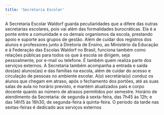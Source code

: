 ```yaml
---
title: 'Secretaria Escolar'
---
```


A Secretaria Escolar Waldorf guarda peculiaridades que a difere das outras secretarias escolares, pois vai além das formalidades burocráticas. Ela é a ponte entre a comunidade e os demais organismos da escola, prestando apoio e suporte aos grupos de gestão. Além de cuidar dos registros dos alunos e professores junto à Diretoria de Ensino, ao Ministério da Educação e à Federação das Escolas Waldorf no Brasil, funciona também como relações públicas para todos os que à escola se dirigem, seja pessoalmente, por e-mail ou telefone. É também quem realiza parte dos serviços externos.
A Secretaria também acompanha a entrada e saída dos(as) alunos(as) e das famílias na escola, além de cuidar do acesso e circulação de pessoas no ambiente escolar. A(o) secretária(o) conduz os alunos que chegam em atraso, após o fechamento dos portões, até as suas salas de aula no horário previsto, e mantém atualizados pais e corpo docente quanto ao número de atrasos permitidos por semestre. 
Horário de atendimento da Secretaria: de segunda à sexta-feira, das 7h45 às 12h; e das 14h15 às 16h30, de segunda-feira à quinta-feira. O período da tarde nas sextas-feiras é dedicado aos serviços externos 